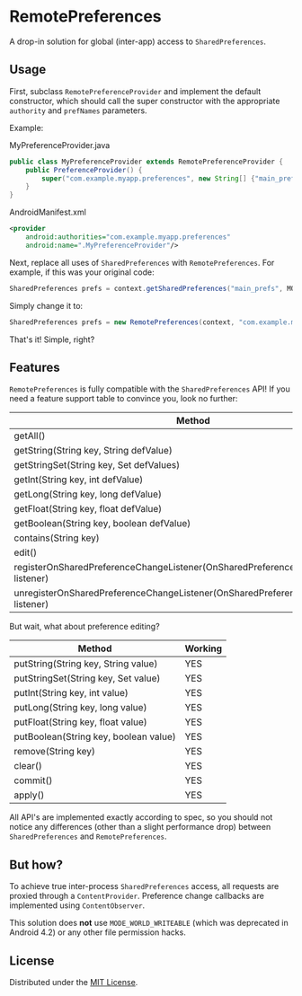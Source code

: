 # RemotePreferences

A drop-in solution for global (inter-app) access to `SharedPreferences`.


## Usage

First, subclass `RemotePreferenceProvider` and implement the
default constructor, which should call the super constructor
with the appropriate `authority` and `prefNames` parameters.

Example:

MyPreferenceProvider.java
```Java
public class MyPreferenceProvider extends RemotePreferenceProvider {
    public PreferenceProvider() {
        super("com.example.myapp.preferences", new String[] {"main_prefs"});
    }
}
```

AndroidManifest.xml
```XML
<provider
    android:authorities="com.example.myapp.preferences"
    android:name=".MyPreferenceProvider"/>
```

Next, replace all uses of `SharedPreferences` with `RemotePreferences`.
For example, if this was your original code:

```Java
SharedPreferences prefs = context.getSharedPreferences("main_prefs", MODE_PRIVATE);
```

Simply change it to:

```Java
SharedPreferences prefs = new RemotePreferences(context, "com.example.myapp.preferences", "main_prefs");
```

That's it! Simple, right?


## Features

`RemotePreferences` is fully compatible with the `SharedPreferences` API!
If you need a feature support table to convince you, look no further:

| Method                                                                                | Working |
|---------------------------------------------------------------------------------------|---------|
| getAll()                                                                              | YES     |
| getString(String key, String defValue)                                                | YES     |
| getStringSet(String key, Set defValues)                                               | YES     |
| getInt(String key, int defValue)                                                      | YES     |
| getLong(String key, long defValue)                                                    | YES     |
| getFloat(String key, float defValue)                                                  | YES     |
| getBoolean(String key, boolean defValue)                                              | YES     |
| contains(String key)                                                                  | YES     |
| edit()                                                                                | YES     |
| registerOnSharedPreferenceChangeListener(OnSharedPreferenceChangeListener listener)   | YES     |
| unregisterOnSharedPreferenceChangeListener(OnSharedPreferenceChangeListener listener) | YES     |

But wait, what about preference editing?

| Method                                | Working |
|---------------------------------------|---------|
| putString(String key, String value)   | YES     |
| putStringSet(String key, Set value)   | YES     |
| putInt(String key, int value)         | YES     |
| putLong(String key, long value)       | YES     |
| putFloat(String key, float value)     | YES     |
| putBoolean(String key, boolean value) | YES     |
| remove(String key)                    | YES     |
| clear()                               | YES     |
| commit()                              | YES     |
| apply()                               | YES     |

All API's are implemented exactly according to spec, so you should
not notice any differences (other than a slight performance drop) between
`SharedPreferences` and `RemotePreferences`.


## But how?

To achieve true inter-process `SharedPreferences` access, all requests
are proxied through a `ContentProvider`. Preference change callbacks are
implemented using `ContentObserver`.

This solution does **not** use `MODE_WORLD_WRITEABLE` (which was
deprecated in Android 4.2) or any other file permission hacks.


## License

Distributed under the [MIT License](http://opensource.org/licenses/MIT).
